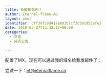 ```yaml
---
title: 新邮箱启用！
author: Eternal-flame-AD
layout: post
identifier: cff39f29d417e893b7cf3d391d55afe1
date: 2018-03-27T13:42:17+00:00
categories:
  - 日常
  - 站点公告

---
```

配置了MX，现在可以通过我的域名给我发邮件了：
  
尝试一下：<ef@eternalflame.cn>